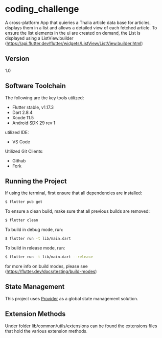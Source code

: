 # coding_challenge

 A cross-platform App that quieries a Thalia article data base for articles, displays them in a list and allows a detailed view of each fetched article.
 To ensure the list elements in the ui are created on demand, the List is displayed using a ListView.builder (https://api.flutter.dev/flutter/widgets/ListView/ListView.builder.html)

## Version
1.0

## Software Toolchain

The following are the key tools utilized: 

- Flutter stable, v1.17.3
- Dart 2.8.4
- Xcode 11.5
- Android SDK 29 rev 1

 utilized IDE:
- VS Code

Utilized Git Clients:
- Github
- Fork

## Running the Project

If using the terminal, first ensure that all dependencies are installed:

```sh
$ flutter pub get
```

To ensure a clean build, make sure that all previous builds are removed:

```sh
$ flutter clean
```

To build in debug mode,  run:

```sh
$ flutter run -t lib/main.dart
```

To build in release mode,  run:

```sh
$ flutter run -t lib/main.dart --release
```

for more info on build modes, please see (https://flutter.dev/docs/testing/build-modes)



## State Management

This project uses [Provider](https://pub.dev/packages/provider) as a global state management solution.
 
## Extension Methods 
 
 Under folder lib/common/utils/extensions can be found the extensions files
 that hold the various extension methods.
 